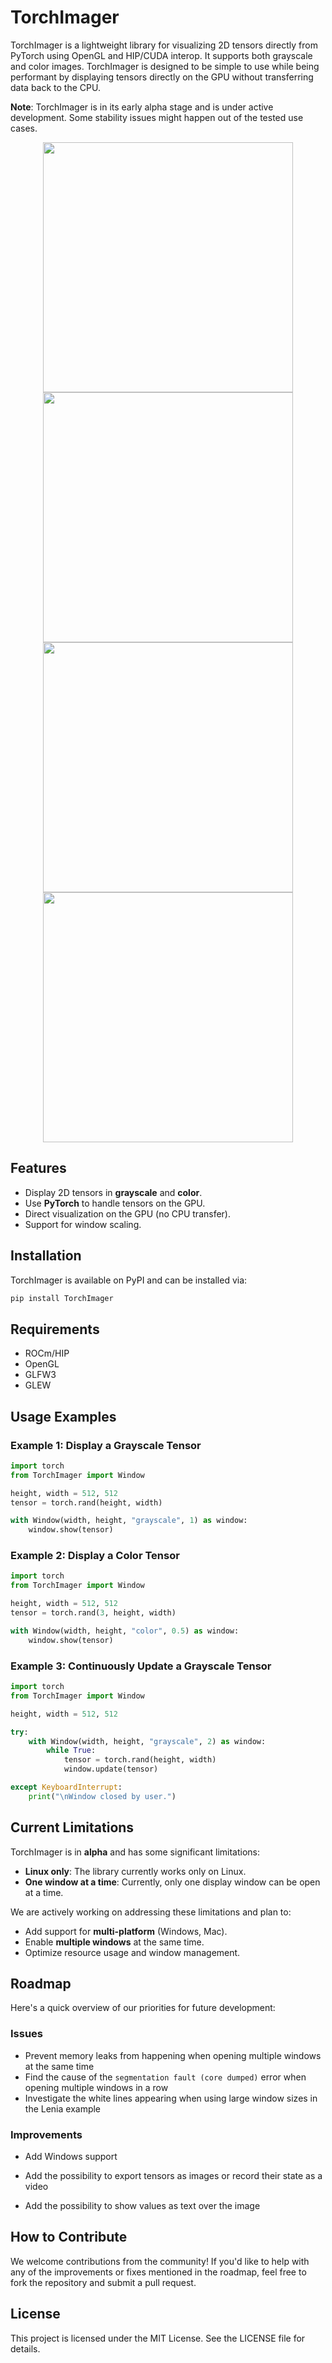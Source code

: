 # TorchImager

TorchImager is a lightweight library for visualizing 2D tensors directly from PyTorch using OpenGL and HIP/CUDA interop. It supports both grayscale and color images. TorchImager is designed to be simple to use while being performant by displaying tensors directly on the GPU without transferring data back to the CPU.

**Note**: TorchImager is in its early alpha stage and is under active development. Some stability issues might happen out of the tested use cases.

<p align="center">
    <img src="images/color.png" width="400" />
    <img src="images/greyscale.png" width="400" />
    <img src="images/kernel.png" width="400" />
    <img src="images/lenia.png" width="400" />
</p>

## Features

- Display 2D tensors in **grayscale** and **color**.
- Use **PyTorch** to handle tensors on the GPU.
- Direct visualization on the GPU (no CPU transfer).
- Support for window scaling.

## Installation

TorchImager is available on PyPI and can be installed via:

```bash
pip install TorchImager
```

## Requirements

- ROCm/HIP
- OpenGL
- GLFW3
- GLEW

## Usage Examples

### Example 1: Display a Grayscale Tensor

```python
import torch
from TorchImager import Window

height, width = 512, 512
tensor = torch.rand(height, width)

with Window(width, height, "grayscale", 1) as window:
    window.show(tensor)
```

### Example 2: Display a Color Tensor

```python
import torch
from TorchImager import Window

height, width = 512, 512
tensor = torch.rand(3, height, width)

with Window(width, height, "color", 0.5) as window:
    window.show(tensor)
```

### Example 3: Continuously Update a Grayscale Tensor

```python
import torch
from TorchImager import Window

height, width = 512, 512

try:
    with Window(width, height, "grayscale", 2) as window:
        while True:
            tensor = torch.rand(height, width)
            window.update(tensor)

except KeyboardInterrupt:
    print("\nWindow closed by user.")
```

## Current Limitations

TorchImager is in **alpha** and has some significant limitations:

- **Linux only**: The library currently works only on Linux.
- **One window at a time**: Currently, only one display window can be open at a time.

We are actively working on addressing these limitations and plan to:

- Add support for **multi-platform** (Windows, Mac).
- Enable **multiple windows** at the same time.
- Optimize resource usage and window management.

## Roadmap

Here's a quick overview of our priorities for future development:

### Issues

- Prevent memory leaks from happening when opening multiple windows at the same time
- Find the cause of the `segmentation fault (core dumped)` error when opening multiple windows in a row
- Investigate the white lines appearing when using large window sizes in the Lenia example

### Improvements

- Add Windows support

- Add the possibility to export tensors as images or record their state as a video
- Add the possibility to show values as text over the image

## How to Contribute

We welcome contributions from the community! If you'd like to help with any of the improvements or fixes mentioned in the roadmap, feel free to fork the repository and submit a pull request.

## License

This project is licensed under the MIT License. See the LICENSE file for details.